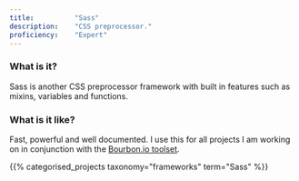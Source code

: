 ```yaml
---
title: 			"Sass"
description: 	"CSS preprocessor."
proficiency:	"Expert"
---
```


### What is it?
Sass is another CSS preprocessor framework with built in features such as mixins, variables and functions.

### What is it like?
Fast, powerful and well documented. I use this for all projects I am working on in conjunction with the [Bourbon.io toolset](http://bourbon.io/).

{{% categorised_projects taxonomy="frameworks" term="Sass" %}}
